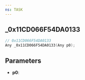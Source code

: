 ```yaml
---
ns: TASK
---
```

## _0x11CD066F54DA0133

```c
// 0x11CD066F54DA0133
Any _0x11CD066F54DA0133(Any p0);
```

## Parameters
* **p0**:
